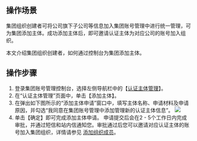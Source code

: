 ## 操作场景

集团组织创建者可将公司旗下子公司等信息加入集团账号管理中进行统一管理，可为集团添加主体。成功添加主体后，即可邀请认证主体为对应公司的账号加入组织。

本文介绍集团组织创建者，如何通过控制台为集团添加主体。

## 操作步骤
1. 登录集团账号管理控制台，选择左侧导航栏中的【[认证主体管理](https://console.cloud.tencent.com/organization/group-subject)】。
2. 在“认证主体管理”页面中，单击【添加主体】。
3. 在弹出如下图所示的“添加主体申请”窗口中，填写主体名称、申请材料及申请原因，并勾选“我同意在集团账号管理中添加管理新的认证主体信息”。
![](https://main.qcloudimg.com/raw/5db652f71a5190bf6fc3b8ab26d0f900.png)
4. 单击【确定】即可完成添加主体申请。
申请提交后会在2 - 5个工作日内完成审批，并通过短信和站内信通知您。审批通过后您可以邀请对应认证主体的账号加入集团组织，详情请参见 [添加组织成员](https://cloud.tencent.com/document/product/850/58721)。


